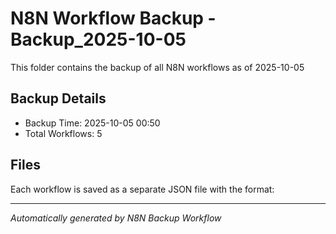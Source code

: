 # N8N Workflow Backup - Backup_2025-10-05
This folder contains the backup of all N8N workflows as of 2025-10-05

## Backup Details
- Backup Time: 2025-10-05 00:50
- Total Workflows: 5

## Files
Each workflow is saved as a separate JSON file with the format:

---

*Automatically generated by N8N Backup Workflow*
